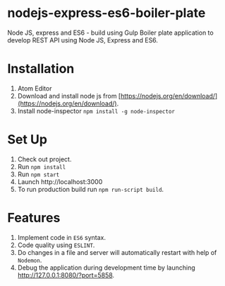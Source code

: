 # nodejs-express-es6-boiler-plate

Node JS, express and ES6 - build using Gulp
Boiler plate application to develop REST API using Node JS, Express and ES6.

Installation
============

1. Atom Editor
2. Download and install node js from [https://nodejs.org/en/download/](https://nodejs.org/en/download/).
3. Install node-inspector `npm install -g node-inspector`

Set Up
======

1. Check out project.
2. Run `npm install`
3. Run `npm start`
4. Launch http://localhost:3000
5. To run production build run `npm run-script build`.

Features
========

1. Implement code in `ES6` syntax.
2. Code quality using `ESLINT`.
3. Do changes in a file and server will automatically restart with help of `Nodemon`.
4. Debug the application during development time by launching http://127.0.0.1:8080/?port=5858.
